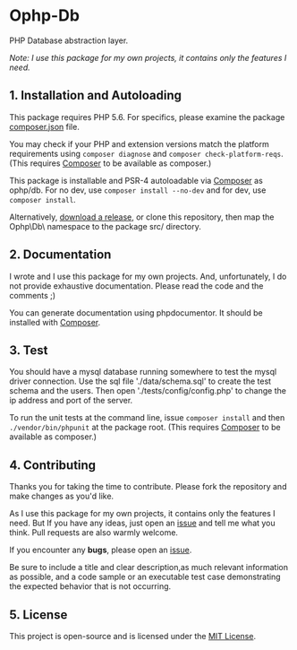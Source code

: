 # Ophp-Db

PHP Database abstraction layer.

*Note: I use this package for my own projects, it contains only the features I need.*

## 1. Installation and Autoloading

This package requires PHP 5.6. For specifics, please examine the package [composer.json](https://github.com/ojullien/ophp-Db/blob/master/composer.json) file.

You may check if your PHP and extension versions match the platform requirements using `composer diagnose` and `composer check-platform-reqs`. (This requires [Composer](https://getcomposer.org/) to be available as composer.)

This package is installable and PSR-4 autoloadable via [Composer](https://getcomposer.org/) as ophp/db. For no dev, use `composer install --no-dev` and for dev, use `composer install`.

Alternatively, [download a release](https://github.com/ojullien/ophp-Db/releases), or clone this repository, then map the Ophp\Db\ namespace to the package src/ directory.

## 2. Documentation

I wrote and I use this package for my own projects. And, unfortunately, I do not provide exhaustive documentation. Please read the code and the comments ;)

You can generate documentation using phpdocumentor. It should be installed with [Composer](https://getcomposer.org/).

## 3. Test

You should have a mysql database running somewhere to test the mysql driver connection. Use the sql file './data/schema.sql' to create the test schema and the users. Then open './tests/config/config.php' to change the ip address and port of the server.

To run the unit tests at the command line, issue `composer install` and then `./vendor/bin/phpunit` at the package root. (This requires [Composer](https://getcomposer.org/) to be available as composer.)

## 4. Contributing

Thanks you for taking the time to contribute. Please fork the repository and make changes as you'd like.

As I use this package for my own projects, it contains only the features I need. But If you have any ideas, just open an [issue](https://github.com/ojullien/ophp-Db/issues/new) and tell me what you think. Pull requests are also warmly welcome.

If you encounter any **bugs**, please open an [issue](https://github.com/ojullien/ophp-Db/issues/new).

Be sure to include a title and clear description,as much relevant information as possible, and a code sample or an executable test case demonstrating the expected behavior that is not occurring.

## 5. License

This project is open-source and is licensed under the [MIT License](https://github.com/ojullien/ophp-Db/blob/master/LICENSE).
